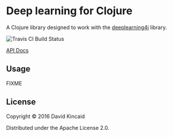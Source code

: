 # Deep learning for Clojure


A Clojure library designed to work with the [deeplearning4j](http://deeplearning4j.org) library.

![Travis CI Build Status](https://travis-ci.org/dkincaid/deeplearning4clj.svg?branch=master)

[API Docs](http://dkincaid.github.com/deeplearning4clj)

## Usage

FIXME

## License

Copyright © 2016 David Kincaid

Distributed under the Apache License 2.0.

